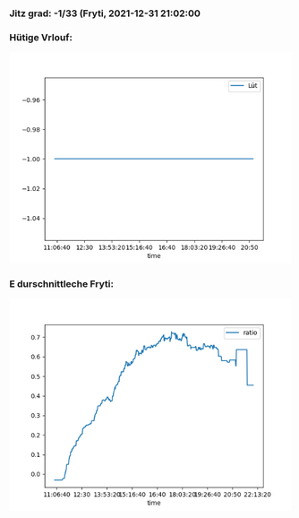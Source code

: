 ### Jitz grad: -1/33 (Fryti, 2021-12-31 21:02:00

### Hütige Vrlouf:
![Graph](Today.png)

### E durschnittleche Fryti:
![Graph](Fryti.png)